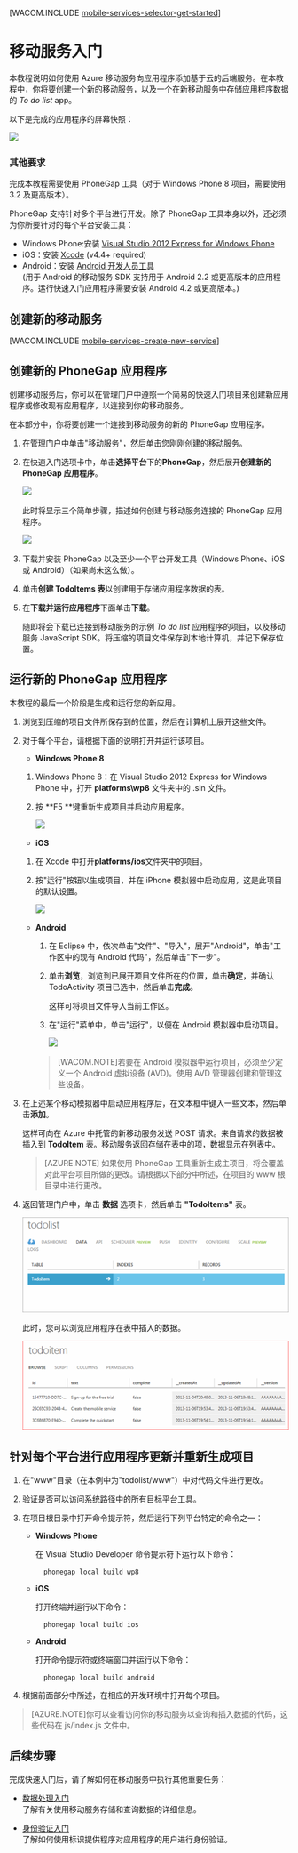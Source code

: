 <properties pageTitle="使用 PhoneGap 的移动服务入门 |移动开发人员中心" metaKeywords="" description="请按照本教程中的说明操作，开始使用用于 PhoneGap 开发的 Azure 移动服务（面向 iOS、, Android 和 Windows Phone）。" metaCanonical="" services="mobile" documentationCenter="Mobile" title="Get started with Mobile Services" authors="glenga" solutions="" manager="" editor="" />

<tags 
wacn.date="04/11/2015"
ms.service="mobile-services" ms.workload="mobile" ms.tgt_pltfrm="mobile-phonegap" ms.devlang="multiple" ms.topic="article" ms.date="11/21/2014" ms.author="glenga" />

[WACOM.INCLUDE [mobile-services-selector-get-started](../includes/mobile-services-selector-get-started.md)]

# <a name="getting-started"> </a>移动服务入门

本教程说明如何使用 Azure 移动服务向应用程序添加基于云的后端服务。在本教程中，你将要创建一个新的移动服务，以及一个在新移动服务中存储应用程序数据的 _To do list_ app。 

以下是完成的应用程序的屏幕快照：

![][3]

### <a name="additional-requirements"></a>其他要求

完成本教程需要使用 PhoneGap 工具（对于 Windows Phone 8 项目，需要使用 3.2 及更高版本）。 

PhoneGap 支持针对多个平台进行开发。除了 PhoneGap 工具本身以外，还必须为你所要针对的每个平台安装工具：

- Windows Phone:安装 [Visual Studio 2012 Express for Windows Phone](http://www.visualstudio.com/downloads/download-visual-studio-vs#d-express-windows-phone)
- iOS：安装 [Xcode] (v4.4+ required)
- Android：安装 [Android 开发人员工具][Android SDK]
	<br/>(用于 Android 的移动服务 SDK 支持用于 Android 2.2 或更高版本的应用程序。运行快速入门应用程序需要安装 Android 4.2 或更高版本。)

## <a name="create-new-service"> </a>创建新的移动服务

[WACOM.INCLUDE [mobile-services-create-new-service](../includes/mobile-services-create-new-service.md)]

<h2>创建新的 PhoneGap 应用程序</h2>

创建移动服务后，你可以在管理门户中遵照一个简易的快速入门项目来创建新应用程序或修改现有应用程序，以连接到你的移动服务。 

在本部分中，你将要创建一个连接到移动服务的新的 PhoneGap 应用程序。

1.  在管理门户中单击"移动服务"，然后单击您刚刚创建的移动服务。

2. 在快速入门选项卡中，单击**选择平台**下的**PhoneGap**，然后展开**创建新的 PhoneGap 应用程序**。

   ![][0]

   此时将显示三个简单步骤，描述如何创建与移动服务连接的 PhoneGap 应用程序。

  	![][1]

3. 下载并安装 PhoneGap 以及至少一个平台开发工具（Windows Phone、iOS 或 Android）（如果尚未这么做）。

4. 单击**创建 TodoItems 表**以创建用于存储应用程序数据的表。

5. 在**下载并运行应用程序**下面单击**下载**。 

	随即将会下载已连接到移动服务的示例  _To do list_ 应用程序的项目，以及移动服务 JavaScript SDK。将压缩的项目文件保存到本地计算机，并记下保存位置。

## 运行新的 PhoneGap 应用程序

本教程的最后一个阶段是生成和运行您的新应用。 

1.	浏览到压缩的项目文件所保存到的位置，然后在计算机上展开这些文件。 

2.	对于每个平台，请根据下面的说明打开并运行该项目。

	+ **Windows Phone 8**

	1. Windows Phone 8：在 Visual Studio 2012 Express for Windows Phone 中，打开 **platforms\wp8** 文件夹中的 .sln 文件。
	
	2. 按 **F5 **键重新生成项目并启动应用程序。
	
	  	![][2]

	+ **iOS**

	1. 在 Xcode 中打开**platforms/ios**文件夹中的项目。
	
	2. 按"运行"按钮以生成项目，并在 iPhone 模拟器中启动应用，这是此项目的默认设置。
	
	  	![][3]

	+ **Android**

		1. 在 Eclipse 中，依次单击"文件"、"导入"，展开"Android"，单击"工作区中的现有 Android 代码"，然后单击"下一步"。 
		
		2. 单击**浏览**，浏览到已展开项目文件所在的位置，单击**确定**，并确认 TodoActivity 项目已选中，然后单击**完成**。 <p>这样可将项目文件导入当前工作区。</p>
		
		3. 在"运行"菜单中，单击"运行"，以便在 Android 模拟器中启动项目。
		
			![][4]
	
		>[WACOM.NOTE]若要在 Android 模拟器中运行项目，必须至少定义一个 Android 虚拟设备 (AVD)。使用 AVD 管理器创建和管理这些设备。
			
	
3. 在上述某个移动模拟器中启动应用程序后，在文本框中键入一些文本，然后单击**添加**。

	这样可向在 Azure 中托管的新移动服务发送 POST 请求。来自请求的数据被插入到 **TodoItem** 表。移动服务返回存储在表中的项，数据显示在列表中。

	> [AZURE.NOTE] 如果使用 PhoneGap 工具重新生成主项目，将会覆盖对此平台项目所做的更改。请根据以下部分中所述，在项目的 www 根目录中进行更改。

4. 返回管理门户中，单击 <strong>数据</strong> 选项卡，然后单击 <strong>"TodoItems"</strong> 表。

	![](./media/mobile-services-javascript-backend-phonegap-get-started/mobile-data-tab.png)

	此时，您可以浏览应用程序在表中插入的数据。

	![](./media/mobile-services-javascript-backend-phonegap-get-started/mobile-data-browse.png)
	

## 针对每个平台进行应用程序更新并重新生成项目

1. 在"www"目录（在本例中为"todolist/www"）中对代码文件进行更改。

2. 验证是否可以访问系统路径中的所有目标平台工具。 

2. 在项目根目录中打开命令提示符，然后运行下列平台特定的命令之一： 

	+ **Windows Phone**

		在 Visual Studio Developer 命令提示符下运行以下命令：

    		phonegap local build wp8

	+ **iOS**
 
		打开终端并运行以下命令：

    		phonegap local build ios

	+ **Android**

		打开命令提示符或终端窗口并运行以下命令： 

		    phonegap local build android


4. 根据前面部分中所述，在相应的开发环境中打开每个项目。

>[AZURE.NOTE]你可以查看访问你的移动服务以查询和插入数据的代码，这些代码在 js/index.js 文件中。

## <a name="next-steps"> </a>后续步骤
完成快速入门后，请了解如何在移动服务中执行其他重要任务： 

* [数据处理入门]
  <br/>了解有关使用移动服务存储和查询数据的详细信息。

* [身份验证入门]
  <br/>了解如何使用标识提供程序对应用程序的用户进行身份验证。
  
<!-- Images. -->
[0]: ./media/mobile-services-javascript-backend-phonegap-get-started/portal-screenshot1.png
[1]: ./media/mobile-services-javascript-backend-phonegap-get-started/portal-screenshot2.png
[2]: ./media/mobile-services-javascript-backend-phonegap-get-started/mobile-portal-quickstart-wp8.png
[3]: ./media/mobile-services-javascript-backend-phonegap-get-started/mobile-portal-quickstart-ios.png
[4]: ./media/mobile-services-javascript-backend-phonegap-get-started/mobile-portal-quickstart-android.png

<!-- URLs. -->
[数据处理入门]: /zh-cn/documentation/articles/mobile-services-html-get-started-data
[身份验证入门]: /zh-cn/documentation/articles/mobile-services-html-get-started-users
<!-- broken link
[Get started with push notifications]: /zh-cn/
-->
[Android SDK]: http://developer.android.com/sdk/
[管理门户]: https://manage.windowsazure.cn/
[Xcode]: https://developer.apple.com/xcode/
[Visual Studio 2012 Express for Windows Phone]: http://www.visualstudio.com/downloads/download-visual-studio-vs#d-express-windows-phone

